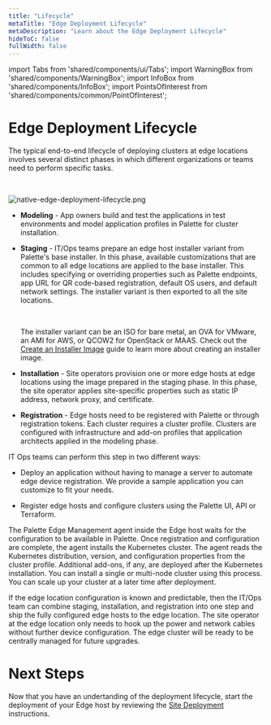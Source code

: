 ```yaml
---
title: "Lifecycle"
metaTitle: "Edge Deployment Lifecycle"
metaDescription: "Learn about the Edge Deployment Lifecycle"
hideToC: false
fullWidth: false
---
```


import Tabs from 'shared/components/ui/Tabs';
import WarningBox from 'shared/components/WarningBox';
import InfoBox from 'shared/components/InfoBox';
import PointsOfInterest from 'shared/components/common/PointOfInterest';

# Edge Deployment Lifecycle

The typical end-to-end lifecycle of deploying clusters at edge locations involves several distinct phases in which different organizations or teams need to perform specific tasks.
 
 <br />

 ![native-edge-deployment-lifecycle.png](/native-edge-deployment-lifecycle.png)

* **Modeling** - App owners build and test the applications in test environments and model application profiles in Palette for cluster installation.


* **Staging** - IT/Ops teams prepare an edge host installer variant from Palette's base installer. In this phase, available customizations that are common to all edge locations are applied to the base installer. This includes specifying or overriding properties such as Palette endpoints, app URL for QR code-based registration, default OS users, and default network settings. The installer variant is then exported to all the site locations. 

  <br />

  <InfoBox>

  The installer variant can be an ISO for bare metal, an OVA for VMware, an  AMI for AWS, or QCOW2 for OpenStack or MAAS. Check out the [Create an Installer Image](/clusters/edge/install-deployment/installer-image) guide to learn more about creating an installer image.

  </InfoBox>

* **Installation** - Site operators provision one or more edge hosts at edge locations using the image prepared in the staging phase. In this phase, the site operator applies site-specific properties such as static IP address, network proxy, and certificate.


* **Registration** - Edge hosts need to be registered with Palette or through registration tokens. Each cluster requires a cluster profile. Clusters are configured with infrastructure and add-on profiles that application architects applied in the modeling phase. 

IT Ops teams can perform this step in two different ways:

  * Deploy an application without having to manage a server to automate edge device registration. We provide a sample application you can customize to fit your needs.

  * Register edge hosts and configure clusters using the Palette UI, API or Terraform.

The Palette Edge Management agent inside the Edge host waits for the configuration to be available in Palette. Once registration and configuration are complete, the agent installs the Kubernetes cluster. The agent reads the Kubernetes distribution, version, and configuration properties from the cluster profile. Additional add-ons, if any, are deployed after the Kubernetes installation. You can install a single or multi-node cluster using this process. You can scale up your cluster at a later time after deployment.

If the edge location configuration is known and predictable, then the IT/Ops team can combine staging, installation, and registration into one step and ship the fully configured edge hosts to the edge location. The site operator at the edge location only needs to hook up the power and network cables without further device configuration. The edge cluster will be ready to be centrally managed for future upgrades.

# Next Steps

Now that you have an undertanding of the deployment lifecycle, start the deployment of your Edge host by reviewing the [Site Deployment](/clusters/edge/site-deployment) instructions.


<br />